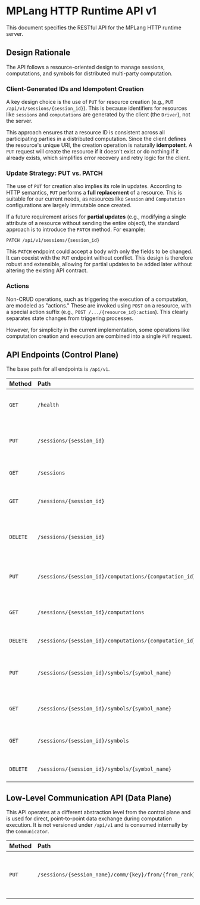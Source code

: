 # MPLang HTTP Runtime API v1

This document specifies the RESTful API for the MPLang HTTP runtime server.

## Design Rationale

The API follows a resource-oriented design to manage sessions, computations, and symbols for distributed multi-party computation.

### Client-Generated IDs and Idempotent Creation

A key design choice is the use of `PUT` for resource creation (e.g., `PUT /api/v1/sessions/{session_id}`). This is because identifiers for resources like `sessions` and `computations` are generated by the client (the `Driver`), not the server.

This approach ensures that a resource ID is consistent across all participating parties in a distributed computation. Since the client defines the resource's unique URI, the creation operation is naturally **idempotent**. A `PUT` request will create the resource if it doesn't exist or do nothing if it already exists, which simplifies error recovery and retry logic for the client.

### Update Strategy: PUT vs. PATCH

The use of `PUT` for creation also implies its role in updates. According to HTTP semantics, `PUT` performs a **full replacement** of a resource. This is suitable for our current needs, as resources like `Session` and `Computation` configurations are largely immutable once created.

If a future requirement arises for **partial updates** (e.g., modifying a single attribute of a resource without sending the entire object), the standard approach is to introduce the `PATCH` method. For example:

`PATCH /api/v1/sessions/{session_id}`

This `PATCH` endpoint could accept a body with only the fields to be changed. It can coexist with the `PUT` endpoint without conflict. This design is therefore robust and extensible, allowing for partial updates to be added later without altering the existing API contract.

### Actions

Non-CRUD operations, such as triggering the execution of a computation, are modeled as "actions." These are invoked using `POST` on a resource, with a special action suffix (e.g., `POST /.../{resource_id}:action`). This clearly separates state changes from triggering processes.

However, for simplicity in the current implementation, some operations like computation creation and execution are combined into a single `PUT` request.

## API Endpoints (Control Plane)

The base path for all endpoints is `/api/v1`.

| Method | Path                                                       | Description                                                  |
| :----- | :--------------------------------------------------------- | :----------------------------------------------------------- |
| `GET`  | `/health`                                                  | Checks if the server is running and healthy.                 |
| `PUT`  | `/sessions/{session_id}`                                   | Creates or updates a session with a client-provided ID.      |
| `GET`  | `/sessions`                                                | Lists all sessions on the node.                              |
| `GET`  | `/sessions/{session_id}`                                   | Retrieves details for a specific session.                    |
| `DELETE`| `/sessions/{session_id}`                                   | Deletes a session and all its associated resources.          |
| `PUT`  | `/sessions/{session_id}/computations/{computation_id}`     | Creates and executes a computation with a client-provided ID. |
| `GET`  | `/sessions/{session_id}/computations`                      | Lists all computations within a session.                     |
| `DELETE`| `/sessions/{session_id}/computations/{computation_id}`     | Deletes a specific computation.                              |
| `PUT`  | `/sessions/{session_id}/symbols/{symbol_name}`             | Uploads or updates data for a symbol (e.g., an input).       |
| `GET`  | `/sessions/{session_id}/symbols/{symbol_name}`             | Retrieves the value of a symbol (e.g., an output).           |
| `GET`  | `/sessions/{session_id}/symbols`                           | Lists all symbols within a session.                          |
| `DELETE`| `/sessions/{session_id}/symbols/{symbol_name}`             | Deletes a specific symbol.                                   |

## Low-Level Communication API (Data Plane)

This API operates at a different abstraction level from the control plane and is used for direct, point-to-point data exchange during computation execution. It is not versioned under `/api/v1` and is consumed internally by the `Communicator`.

| Method | Path                                           | Description                                                  |
| :----- | :--------------------------------------------- | :----------------------------------------------------------- |
| `PUT`  | `/sessions/{session_name}/comm/{key}/from/{from_rank}` | Receives a data payload from a peer and passes it to the communicator. |
